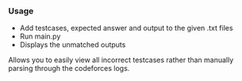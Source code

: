 ### Usage
- Add testcases, expected answer and output to the given .txt files
- Run main.py
- Displays the unmatched outputs

Allows you to easily view all incorrect testcases rather than manually parsing through the codeforces logs.
